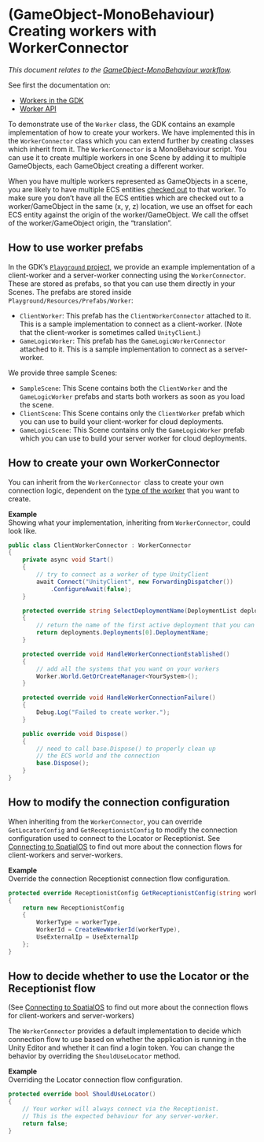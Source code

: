 [//]: # (Doc of docs reference 15.1)

# (GameObject-MonoBehaviour) Creating workers with WorkerConnector
_This document relates to the [GameObject-MonoBehaviour workflow]({{urlRoot}}/content/intro-workflows-spos-entities)._

See first the documentation on:

* [Workers in the GDK]({{urlRoot}}/content/workers/workers-in-the-gdk)  
* [Worker API]({{urlRoot}}/content/workers/api-worker)

To demonstrate use of the `Worker` class, the GDK contains an example implementation
of how to create your workers. We have implemented this in
the `WorkerConnector` class which you can extend further by creating classes which inherit from it.
The `WorkerConnector` is a MonoBehaviour script. You can use it to create multiple workers
in one Scene by adding it to multiple GameObjects, each GameObject creating a different worker.

When you have multiple workers represented as GameObjects in a scene, you are likely to have multiple ECS entities [checked out]({{urlRoot}}/content/glossary.md#authority) to that worker. To make sure you don’t have all the ECS entities which are checked out to a worker/GameObject in the same (x, y, z) location, we use an offset for each ECS entity against the origin of the worker/GameObject.  We call the offset of the worker/GameObject origin, the “translation”.


## How to use worker prefabs

In the GDK’s [`Playground` project](https://github.com/spatialos/gdk-for-unity/workers/unity/Assets/Playground), we provide
an example implementation of a client-worker and a server-worker connecting using the `WorkerConnector`.
These are stored as prefabs, so that you can use them directly in your Scenes.
The prefabs are stored inside `Playground/Resources/Prefabs/Worker`:

  * `ClientWorker`: This prefab has the `ClientWorkerConnector` attached to it. This is a sample implementation to connect as a client-worker. (Note that the client-worker is sometimes called `UnityClient`.)
  * `GameLogicWorker`: This prefab has the `GameLogicWorkerConnector` attached to it. This is a sample implementation to connect as a server-worker.

We provide three sample Scenes:

* `SampleScene`: This Scene contains both the `ClientWorker` and the `GameLogicWorker` prefabs and starts both workers as soon as you load the scene.
* `ClientScene`: This Scene contains only the `ClientWorker` prefab which you can use to build your client-worker for cloud deployments.
* `GameLogicScene`: This Scene contains only the `GameLogicWorker` prefab which you can use to build your server worker for cloud deployments.


## How to create your own WorkerConnector
You can inherit from the `WorkerConnector `class to create your own connection logic,
dependent on the [type of the worker]({{urlRoot}}/content/glossary#worker-types) that you want to create.

**Example**</br>
Showing what your implementation, inheriting from `WorkerConnector`, could look like.

```csharp
public class ClientWorkerConnector : WorkerConnector
{
	private async void Start()
	{
    	// try to connect as a worker of type UnityClient
    	await Connect("UnityClient", new ForwardingDispatcher())
        	.ConfigureAwait(false);
	}

	protected override string SelectDeploymentName(DeploymentList deployments)
	{
    	// return the name of the first active deployment that you can find
    	return deployments.Deployments[0].DeploymentName;
	}

	protected override void HandleWorkerConnectionEstablished()
	{
    	// add all the systems that you want on your workers
    	Worker.World.GetOrCreateManager<YourSystem>();
	}

	protected override void HandleWorkerConnectionFailure()
	{
    	Debug.Log("Failed to create worker.");
	}

	public override void Dispose()
	{
    	// need to call base.Dispose() to properly clean up
    	// the ECS world and the connection
    	base.Dispose();
	}
}
```

## How to modify the connection configuration

When inheriting from the `WorkerConnector`, you can override `GetLocatorConfig` and
`GetReceptionistConfig` to modify the connection configuration used to connect to the
Locator or Receptionist. See [Connecting to SpatialOS]({{urlRoot}}/content/connecting-to-spos) to find out more about the connection flows for client-workers and server-workers.

**Example** </br>
Override the connection Receptionist connection flow configuration.

```csharp
protected override ReceptionistConfig GetReceptionistConfig(string workerType)
{
	return new ReceptionistConfig
	{
    	WorkerType = workerType,
    	WorkerId = CreateNewWorkerId(workerType),
    	UseExternalIp = UseExternalIp
	};
}
```

## How to decide whether to use the Locator or the Receptionist flow
(See [Connecting to SpatialOS]({{urlRoot}}/content/connecting-to-spos) to find out more about the connection flows for client-workers and server-workers)

The `WorkerConnector` provides a default implementation to decide which connection
flow to use based on whether the application is running in the Unity Editor and whether it
can find a login token. You can change the behavior by overriding the `ShouldUseLocator` method.

**Example** </br>
Overriding the Locator connection flow configuration.

```csharp
protected override bool ShouldUseLocator()
{
	// Your worker will always connect via the Receptionist.
	// This is the expected behaviour for any server-worker.
	return false;
}
```
